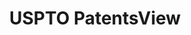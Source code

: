 ---
bigquery: https://console.cloud.google.com/bigquery?p=patents-public-data&d=patentsview&page=dataset
citation: Attribution should be given to PatentsView for use, distribution, or derivative
  works.
code: https://github.com/CSSIP-AIR/PatentsView-Code-Snippets/
contributors: USPTO
cost: None
description: 'PatentsView includes US patent data including raw data (summaries, applications,
  pregrant applications), disambugations of inventors and assignees, and inventor
  gender estimates.  Also foreign priority data, # of figures and sheets, and government
  interest statements.'
documentation: https://patentsview.org/query/builder-faqs
last_edit: 04/07/2022, 14:00:01
location: https://patentsview.org/
maintained_by: USPTO
record_creation_timestamp: 12/2/2020 17:20:46
schema_fields:
- inventor_id
- status
- reldocno
- disamb_inventor_id_20191231
- doctype
- subsection_id
- _102_date
- withdrawn
- id
- application_id
- disamb_assignee_id_20191008
- disamb_assignee_id_20200331
- term_disclaimer
- category
- disamb_assignee_id_20200929
- subgroup
- classification_level
- f371_date
- longitude
- ipc_class
- disclaimer_date
- disamb_assignee_id_20200630
- num_figures
- classification_value
- subclass_id
- disamb_inventor_id_20200929
- disamb_inventor_id_20201229
- disamb_inventor_id_20180528
- assignee_id
- subgroup_id
- disamb_assignee_id_20181127
- f102_date
- section
- field_title
- applicant_type
- term_grant
- subcategory_id
- city
- category_id
- date
- disamb_assignee_id_20191231
- _371_date
- disamb_inventor_id_20171003
- lapse_of_patent
- rel_id
- relkind
- classification_status
- mainclass_id
- group_id
- organization_id
- contract_award_number
- male_flag
- latlong
- name
- sector_title
- disamb_inventor_id_20190312
- length
- rawlocation_id
- disamb_inventor_id_20171226
- number
- sequence
- location_id
- num_claims
- section_id
- doc_type
- latin_name
- kind
- name_first
- disamb_inventor_id_20200331
- num_sheets
- text
- county_fips
- disamb_inventor_id_20190820
- attribution_status
- term_extension
- name_last
- type
- exemplary
- dependent
- lname
- uuid
- publication_number
- level_one
- latitude
- male
- classification_data_source
- level_two
- organization
- disamb_inventor_id_20170307
- rawinventor_id
- role
- lawyer_id
- symbol_position
- disamb_assignee_id_20190312
- disamb_inventor_id_20200630
- group
- state_fips
- disamb_inventor_id_20181127
- field_id
- ipc_version_indicator
- county
- action_date
- main_group
- gi_statement
- abstract
- citation_id
- subclass
- disamb_inventor_id_20191008
- rule_47
- num
- country_transformed
- title
- rawassignee_id
- designation
- series_code
- state
- level_three
- patent_id
- filename
- fname
- variety
- deceased
- disamb_inventor_id_20170808
- disamb_assignee_id_20190820
- country
shortname: patentsview
tags:
- disambiguation
- United States
- gender
terms_of_use: Creative Commons Attribution 4.0 International License.
timeframe: 1963-1999
title: USPTO PatentsView
uuid: cf1780b1-e265-4e49-8d1d-83b9cfe0fd9a
---